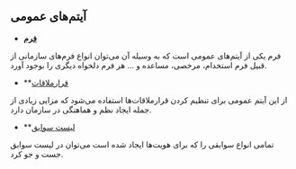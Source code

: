 ## آیتم‌های عمومی

- **[فرم](https://github.com/1stco/PayamGostarDocs/blob/master/releasenote/2.6.0/Forms.md)**

فرم یکی از آیتم‌های عمومی است که به وسیله آن می‌توان انواع فرم‌های سازمانی از قبیل فرم استخدام، مرخصی، مساعده و ... هر فرم دلخواه دیگری را بوجود آورد.

- **[قرارملاقات](https://github.com/1stco/PayamGostarDocs/blob/master/releasenote/2.6.0/apointment.md)


از این آیتم عمومی برای تنظیم کردن قرارملاقات‌ها استفاده می‌شود که مزایی زیادی از جمله ایجاد نظم و هماهنگی در سازمان دارد.

- **[لیست سوابق](https://github.com/1stco/PayamGostarDocs/blob/master/releasenote/2.6.0/ItemsList.md) 

تمامی انواع سوابقی را که برای هویت‌ها ایجاد شده است می‌توان در لیست سوابق جست و جو کرد.

